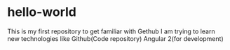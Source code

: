 # hello-world
This is my first repository to get familiar with Gethub
I am trying to learn new technologies like Github(Code repository) Angular 2(for development)

